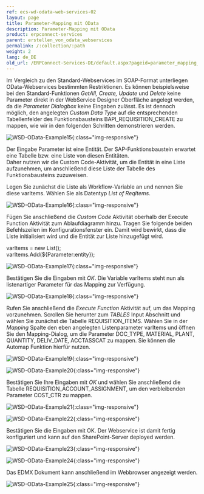 ```yaml
---
ref: ecs-wd-odata-web-services-02
layout: page
title: Parameter-Mapping mit OData
description: Parameter-Mapping mit OData
product: erpconnect-services
parent: erstellen_von_odata_webservices
permalink: /:collection/:path
weight: 2
lang: de_DE
old_url: /ERPConnect-Services-DE/default.aspx?pageid=parameter_mapping_mit_odata
---
```


Im Vergleich zu den Standard-Webservices im SOAP-Format unterliegen OData-Webservices bestimmten Restriktionen. Es können beispielsweise bei den Standard-Funktionen *GetAll, Create, Update* und *Delete* keine Parameter direkt in der WebService Designer Oberfläche angelegt werden, da die *Parameter Dialogbox* keine Eingaben zulässt. Es ist dennoch möglich, den angelegten *Custom Data Type* auf die entsprechenden Tabellenfelder des Funktionsbausteins BAPI_REQUISITION_CREATE zu mappen, wie wir in den folgenden Schritten demonstrieren werden.

![WSD-OData-Example15](/img/content/WSD-OData-Example15.png){:class="img-responsive"}

Der Eingabe Parameter ist eine Entität. Der SAP-Funktionsbaustein erwartet eine Tabelle bzw. eine Liste von diesen Entitäten. <br>
Daher nutzen wir die Custom Code-Aktivität, um die Entität in eine Liste aufzunehmen, um anschließend diese Liste der Tabelle des Funktionsbausteins zuzuweisen. 

Legen Sie zunächst die Liste als Workflow-Variable an und nennen Sie diese varItems. Wählen Sie als Datentyp *List of ReqItems*. 

![WSD-OData-Example16](/img/content/WSD-OData-Example16.png){:class="img-responsive"}

Fügen Sie anschließend die *Custom Code* Aktivität oberhalb der Execute Function Aktivität zum Ablaufdiagramm hinzu. Tragen Sie folgende beiden Befehlszeilen im Konfigurationsfenster ein. Damit wird bewirkt, dass die Liste initialisiert wird und die Entität zur Liste hinzugefügt wird.

varItems = new List();<br>
varItems.Add(${Parameter:entity}); 

![WSD-OData-Example17](/img/content/WSD-OData-Example17.png){:class="img-responsive"}

Bestätigen Sie die Eingaben mit *OK*. Die Variable varItems steht nun als listenartiger Parameter für das Mapping zur Verfügung. 

![WSD-OData-Example18](/img/content/WSD-OData-Example18.png){:class="img-responsive"}

Rufen Sie anschließend die *Execute Function* Aktivität auf, um das Mapping vorzunehmen. Scrollen Sie herunter zum *TABLES* Input Abschnitt und wählen Sie zunächst die Tabelle REQUISITION_ITEMS. Wählen Sie in der *Mapping* Spalte den eben angelegten Listenparameter varItems und öffnen Sie den Mapping-Dialog, um die Parameter DOC_TYPE, MATERIAL, PLANT, QUANTITY, DELIV_DATE, ACCTASSCAT zu mappen. Sie können die Automap Funktion hierfür nutzen.  

![WSD-OData-Example19](/img/content/WSD-OData-Example19.png){:class="img-responsive"}

![WSD-OData-Example20](/img/content/WSD-OData-Example20.png){:class="img-responsive"}

Bestätigen Sie Ihre Eingaben mit *OK* und wählen Sie anschließend die Tabelle REQUISITION_ACCOUNT_ASSIGNMENT, um den verbleibenden Parameter COST_CTR zu mappen. 

![WSD-OData-Example21](/img/content/WSD-OData-Example20.png){:class="img-responsive"}

![WSD-OData-Example22](/img/content/WSD-OData-Example22.png){:class="img-responsive"}

Bestätigen Sie die Eingaben mit OK. Der Webservice ist damit fertig konfiguriert und kann auf den SharePoint-Server deployed werden. 

![WSD-OData-Example23](/img/content/WSD-OData-Example23.png){:class="img-responsive"}

![WSD-OData-Example24](/img/content/WSD-OData-Example24.png){:class="img-responsive"}

Das EDMX Dokument kann anschließend im Webbrowser angezeigt werden.

![WSD-OData-Example25](/img/content/WSD-OData-Example25.png){:class="img-responsive"}
